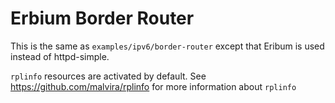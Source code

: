 Erbium Border Router
====================

This is the same as `examples/ipv6/border-router` except that Eribum
is used instead of httpd-simple.

`rplinfo` resources are activated by default. See
https://github.com/malvira/rplinfo for more information about
`rplinfo`


